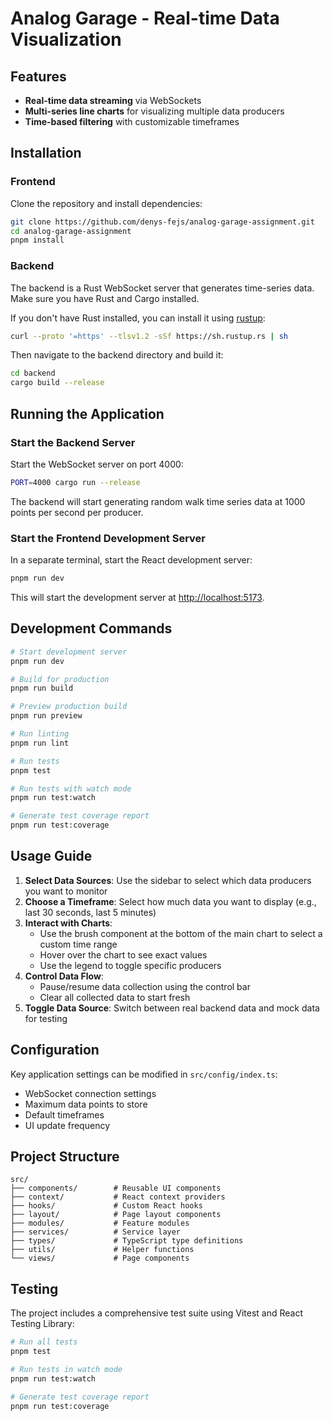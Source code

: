 # Analog Garage - Real-time Data Visualization

## Features

- **Real-time data streaming** via WebSockets
- **Multi-series line charts** for visualizing multiple data producers
- **Time-based filtering** with customizable timeframes

## Installation

### Frontend

Clone the repository and install dependencies:

```bash
git clone https://github.com/denys-fejs/analog-garage-assignment.git
cd analog-garage-assignment
pnpm install
```

### Backend

The backend is a Rust WebSocket server that generates time-series data. Make sure you have Rust and Cargo installed.

If you don't have Rust installed, you can install it using [rustup](https://rustup.rs/):

```bash
curl --proto '=https' --tlsv1.2 -sSf https://sh.rustup.rs | sh
```

Then navigate to the backend directory and build it:

```bash
cd backend
cargo build --release
```

## Running the Application

### Start the Backend Server

Start the WebSocket server on port 4000:

```bash
PORT=4000 cargo run --release
```

The backend will start generating random walk time series data at 1000 points per second per producer.

### Start the Frontend Development Server

In a separate terminal, start the React development server:

```bash
pnpm run dev
```

This will start the development server at [http://localhost:5173](http://localhost:5173).

## Development Commands

```bash
# Start development server
pnpm run dev

# Build for production
pnpm run build

# Preview production build
pnpm run preview

# Run linting
pnpm run lint

# Run tests
pnpm test

# Run tests with watch mode
pnpm run test:watch

# Generate test coverage report
pnpm run test:coverage
```

## Usage Guide

1. **Select Data Sources**: Use the sidebar to select which data producers you want to monitor
2. **Choose a Timeframe**: Select how much data you want to display (e.g., last 30 seconds, last 5 minutes)
3. **Interact with Charts**:
   - Use the brush component at the bottom of the main chart to select a custom time range
   - Hover over the chart to see exact values
   - Use the legend to toggle specific producers
4. **Control Data Flow**:
   - Pause/resume data collection using the control bar
   - Clear all collected data to start fresh
5. **Toggle Data Source**: Switch between real backend data and mock data for testing

## Configuration

Key application settings can be modified in `src/config/index.ts`:

- WebSocket connection settings
- Maximum data points to store
- Default timeframes
- UI update frequency

## Project Structure

```
src/
├── components/        # Reusable UI components
├── context/           # React context providers
├── hooks/             # Custom React hooks
├── layout/            # Page layout components
├── modules/           # Feature modules
├── services/          # Service layer
├── types/             # TypeScript type definitions
├── utils/             # Helper functions
└── views/             # Page components
```

## Testing

The project includes a comprehensive test suite using Vitest and React Testing Library:

```bash
# Run all tests
pnpm test

# Run tests in watch mode
pnpm run test:watch

# Generate test coverage report
pnpm run test:coverage
```

